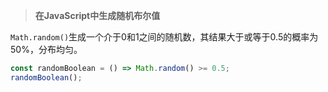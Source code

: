 > **在JavaScript中生成随机布尔值**

`Math.random()`生成一个介于0和1之间的随机数，其结果大于或等于0.5的概率为50%，分布均匀。

```javascript
const randomBoolean = () => Math.random() >= 0.5;
randomBoolean();
```

